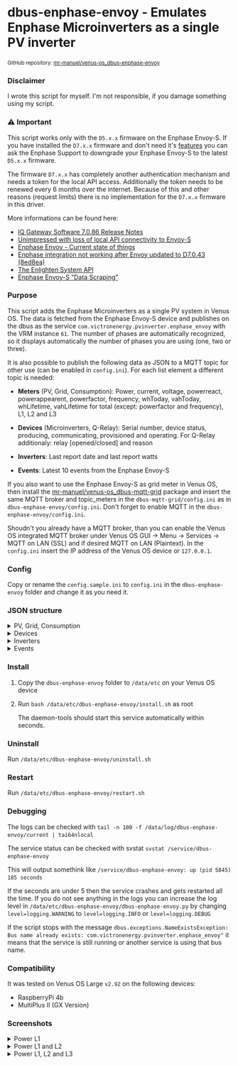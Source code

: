 # dbus-enphase-envoy - Emulates Enphase Microinverters as a single PV inverter

<small>GitHub repository: [mr-manuel/venus-os_dbus-enphase-envoy](https://github.com/mr-manuel/venus-os_dbus-enphase-envoy)</small>

### Disclaimer

I wrote this script for myself. I'm not responsible, if you damage something using my script.

### ⚠️ Important

This script works only with the `D5.x.x` firmware on the Enphase Envoy-S. If you have installed the `D7.x.x` firmware and don't need it's [features](https://support.enphase.com/s/article/IQ-Gateway-Software-7-0-86-Release-Notes) you can ask the Enphase Support to downgrade your Enphase Envoy-S to the latest `D5.x.x` firmware.

The firmware `D7.x.x` has completely another authentication mechanism and needs a token for the local API access. Additionally the token needs to be renewed every 6 months over the internet. Because of this and other reasons (request limits) there is no implementation for the `D7.x.x` firmware in this driver.

More informations can be found here:
* [IQ Gateway Software 7.0.86 Release Notes](https://support.enphase.com/s/article/IQ-Gateway-Software-7-0-86-Release-Notes)
* [Unimpressed with loss of local API connectivity to Envoy-S](https://support.enphase.com/s/question/0D53m00006ySLuRCAW/unimpressed-with-loss-of-local-api-connectivity-to-envoys)
* [Enphase Envoy - Current state of things](https://community.home-assistant.io/t/enphase-envoy-current-state-of-things/443829)
* [Enphase integration not working after Envoy updated to D7.0.43 (8ed8ea)](https://community.home-assistant.io/t/enphase-integration-not-working-after-envoy-updated-to-d7-0-43-8ed8ea/314452)
* [The Enlighten System API](https://developer.enphase.com/plans)
* [Enphase Envoy-S “Data Scraping”](https://thecomputerperson.wordpress.com/2016/08/03/enphase-envoy-s-data-scraping/)


### Purpose

This script adds the Enphase Microinverters as a single PV system in Venus OS. The data is fetched from the Enphase Envoy-S device and publishes on the dbus as the service `com.victronenergy.pvinverter.enphase_envoy` with the VRM instance `61`. The number of phases are automatically recognized, so it displays automatically the number of phases you are using (one, two or three).

It is also possible to publish the following data as JSON to a MQTT topic for other use (can be enabled in `config.ini`). For each list element a different topic is needed:

* **Meters** (PV, Grid, Consumption): Power, current, voltage, powerreact, powerappearent, powerfactor, frequency, whToday, vahToday, whLifetime, vahLifetime for total (except: powerfactor and frequency), L1, L2 and L3

* **Devices** (Microinverters, Q-Relay): Serial number, device status, producing, communicating, provisioned and operating. For Q-Relay additionaly: relay [opened/closed] and reason

* **Inverters**: Last report date and last report watts

* **Events**: Latest 10 events from the Enphase Envoy-S


If you also want to use the Enphase Envoy-S as grid meter in Venus OS, then install the [mr-manuel/venus-os_dbus-mqtt-grid](https://github.com/mr-manuel/venus-os_dbus-mqtt-grid) package and insert the same MQTT broker and topic_meters in the `dbus-mqtt-grid/config.ini` as in `dbus-enphase-envoy/config.ini`. Don't forget to enable MQTT in the `dbus-enphase-envoy/config.ini`.

Shoudn't you already have a MQTT broker, than you can enable the Venus OS integrated MQTT broker under Venus OS GUI -> Menu -> Services -> MQTT on LAN (SSL) and if desired MQTT on LAN (Plaintext). In the `config.ini` insert the IP address of the Venus OS device or `127.0.0.1`.

### Config

Copy or rename the `config.sample.ini` to `config.ini` in the `dbus-enphase-envoy` folder and change it as you need it.


### JSON structure

<details><summary>PV, Grid, Consumption</summary>

```json
{
  "pv": {
    "L1": {
      "power": 0.000,
      "current": 0.000,
      "voltage": 0.000,
      "power_react": 0.00,
      "power_appearent": 0.000,
      "power_factor": 0.00,
      "frequency": 0,
      "whToday": 0.000,
      "vahToday": 0.000,
      "whLifetime": 0.000,
      "vahLifetime": 0.000
    },
    "L2": {
      "power": 0.000,
      "current": 0.000,
      "voltage": 0.000,
      "power_react": 0.00,
      "power_appearent": 0.000,
      "power_factor": 0.00,
      "frequency": 0,
      "whToday": 0.000,
      "vahToday": 0.000,
      "whLifetime": 0.000,
      "vahLifetime": 0.000
    },
    "L3": {
      "power": 0.000,
      "current": 0.000,
      "voltage": 0.000,
      "power_react": 0.00,
      "power_appearent": 0.000,
      "power_factor": 0.00,
      "frequency": 0,
      "whToday": 0.000,
      "vahToday": 0.000,
      "whLifetime": 0.000,
      "vahLifetime": 0.000
    },
    "power": 0.000,
    "current": 0.000,
    "voltage": 0.000,
    "power_react": 0.00,
    "power_appearent": 0.000,
    "whToday": 0.000,
    "vahToday": 0.000,
    "whLifetime": 0.000,
    "vahLifetime": 0.000
  },
  "grid": {
    "L1": {
      "power": 0.000,
      "current": 0.000,
      "voltage": 0.000,
      "power_react": 0.00,
      "power_appearent": 0.000,
      "power_factor": 0.00,
      "frequency": 0,
      "whToday": 0.000,
      "vahToday": 0.000,
      "whLifetime": 0.000,
      "vahLifetime": 0.000
    },
    "L2": {
      "power": 0.000,
      "current": 0.000,
      "voltage": 0.000,
      "power_react": 0.00,
      "power_appearent": 0.000,
      "power_factor": 0.00,
      "frequency": 0,
      "whToday": 0.000,
      "vahToday": 0.000,
      "whLifetime": 0.000,
      "vahLifetime": 0.000
    },
    "L3": {
      "power": 0.000,
      "current": 0.000,
      "voltage": 0.000,
      "power_react": 0.00,
      "power_appearent": 0.000,
      "power_factor": 0.00,
      "frequency": 0,
      "whToday": 0.000,
      "vahToday": 0.000,
      "whLifetime": 0.000,
      "vahLifetime": 0.000
    },
    "power": 0.000,
    "current": 0.000,
    "voltage": 0.000,
    "power_react": 0.00,
    "power_appearent": 0.000,
    "whToday": 0.000,
    "vahToday": 0.000,
    "whLifetime": 0.000,
    "vahLifetime": 0.000
  },
  "consumption": {
    "L1": {
      "power": 0.000,
      "current": 0.000,
      "voltage": 0.000,
      "power_react": 0.00,
      "power_appearent": 0.000,
      "power_factor": 0.00,
      "frequency": 0,
      "whToday": 0.000,
      "vahToday": 0.000,
      "whLifetime": 0.000,
      "vahLifetime": 0.000
    },
    "L2": {
      "power": 0.000,
      "current": 0.000,
      "voltage": 0.000,
      "power_react": 0.00,
      "power_appearent": 0.000,
      "power_factor": 0.00,
      "frequency": 0,
      "whToday": 0.000,
      "vahToday": 0.000,
      "whLifetime": 0.000,
      "vahLifetime": 0.000
    },
    "L3": {
      "power": 0.000,
      "current": 0.000,
      "voltage": 0.000,
      "power_react": 0.00,
      "power_appearent": 0.000,
      "power_factor": 0.00,
      "frequency": 0,
      "whToday": 0.000,
      "vahToday": 0.000,
      "whLifetime": 0.000,
      "vahLifetime": 0.000
    },
    "power": 0.000,
    "current": 0.000,
    "voltage": 0.000,
    "power_react": 0.00,
    "power_appearent": 0.000,
    "whToday": 0.000,
    "vahToday": 0.000,
    "whLifetime": 0.000,
    "vahLifetime": 0.000
  }
}
```
</details>

<details><summary>Devices</summary>

```json
{
  "inverters": {
    "122000000001": {
      "status": [
        "envoy.global.ok"
      ],
      "producing": true,
      "communicating": true,
      "provisioned": true,
      "operating": true
    },
    "122000000002": {
      "status": [
        "envoy.global.ok"
      ],
      "producing": true,
      "communicating": true,
      "provisioned": true,
      "operating": true
    },
    "122000000003": {
      "status": [
        "envoy.global.ok"
      ],
      "producing": true,
      "communicating": true,
      "provisioned": true,
      "operating": true
    }
  },
  "batteries": {},
  "relais": {
    "122100000001": {
      "status": [
        "envoy.global.ok"
      ],
      "producing": false,
      "communicating": true,
      "provisioned": true,
      "operating": true,
      "relay": "closed",
      "reason": "ok"
    }
  }
}
```
</details>

<details><summary>Inverters</summary>

```json
{
  "122000000001": {
    "lastReportDate": 1667471311,
    "lastReportWatts": 50
  },
  "122000000002": {
    "lastReportDate": 1667471311,
    "lastReportWatts": 60
  },
  "122000000003": {
    "lastReportDate": 1667471311,
    "lastReportWatts": 70
  }
}
```
</details>

<details><summary>Events</summary>

```json
{
  "3015": {
    "message": "Microinverter failed to report: Set",
    "serialNumber": "122000000001",
    "type": "pcu ",
    "datetime": "Wed Nov 02, 2022 04:53 PM CET"
  },
  "3016": {
    "message": "Microinverter failed to report: Clear",
    "serialNumber": "122000000002",
    "type": "pcu ",
    "datetime": "Wed Nov 02, 2022 04:54 PM CET"
  },
  "3017": {
    "message": "Microinverter failed to report: Set",
    "serialNumber": "122000000002",
    "type": "pcu ",
    "datetime": "Wed Nov 02, 2022 04:54 PM CET"
  },
  "3018": {
    "message": "Microinverter failed to report: Clear",
    "serialNumber": "122000000002",
    "type": "pcu ",
    "datetime": "Thu Nov 03, 2022 07:12 AM CET"
  },
  "3019": {
    "message": "Microinverter failed to report: Clear",
    "serialNumber": "122000000001",
    "type": "pcu ",
    "datetime": "Thu Nov 03, 2022 07:12 AM CET"
  },
  "3020": {
    "message": "Power On Reset",
    "serialNumber": "122000000002",
    "type": "pcu ",
    "datetime": "Thu Nov 03, 2022 07:12 AM CET"
  },
  "3021": {
    "message": "DC Voltage Too Low: Clear",
    "serialNumber": "122000000001",
    "type": "pcu channel 1",
    "datetime": "Thu Nov 03, 2022 07:42 AM CET"
  },
  "3022": {
    "message": "Power On Reset",
    "serialNumber": "122000000001",
    "type": "pcu ",
    "datetime": "Thu Nov 03, 2022 07:12 AM CET"
  },
  "3023": {
    "message": "DC Power Too Low: Clear",
    "serialNumber": "122000000002",
    "type": "pcu ",
    "datetime": "Thu Nov 03, 2022 08:01 AM CET"
  },
  "3024": {
    "message": "DC Power Too Low: Clear",
    "serialNumber": "122000000001",
    "type": "pcu ",
    "datetime": "Thu Nov 03, 2022 08:00 AM CET"
  }
}
```
</details>


### Install

1. Copy the `dbus-enphase-envoy` folder to `/data/etc` on your Venus OS device

2. Run `bash /data/etc/dbus-enphase-envoy/install.sh` as root

   The daemon-tools should start this service automatically within seconds.

### Uninstall

Run `/data/etc/dbus-enphase-envoy/uninstall.sh`

### Restart

Run `/data/etc/dbus-enphase-envoy/restart.sh`

### Debugging

The logs can be checked with `tail -n 100 -f /data/log/dbus-enphase-envoy/current | tai64nlocal`

The service status can be checked with svstat `svstat /service/dbus-enphase-envoy`

This will output somethink like `/service/dbus-enphase-envoy: up (pid 5845) 185 seconds`

If the seconds are under 5 then the service crashes and gets restarted all the time. If you do not see anything in the logs you can increase the log level in `/data/etc/dbus-enphase-envoy/dbus-enphase-envoy.py` by changing `level=logging.WARNING` to `level=logging.INFO` or `level=logging.DEBUG`

If the script stops with the message `dbus.exceptions.NameExistsException: Bus name already exists: com.victronenergy.pvinverter.enphase_envoy"` it means that the service is still running or another service is using that bus name.

### Compatibility

It was tested on Venus OS Large `v2.92` on the following devices:

* RaspberryPi 4b
* MultiPlus II (GX Version)

### Screenshots

<details><summary>Power L1</summary>

![Pv power L1 - pages](/screenshots/pv_power_L1_pages.png)
![Pv power L1 - device list](/screenshots/pv_power_L1_device-list.png)
![Pv power L1 - device list - enphase envoy 1](/screenshots/pv_power_L1_device-list_enphase-envoy-1.png)
![Pv power L1 - device list - enphase envoy 2](/screenshots/pv_power_L1_device-list_enphase-envoy-2.png)

</details>

<details><summary>Power L1 and L2</summary>

![Pv power L1, L2 - pages](/screenshots/pv_power_L2_L1_pages.png)
![Pv power L1, L2 - device list](/screenshots/pv_power_L2_L1_device-list.png)
![Pv power L1, L2 - device list - enphase envoy 1](/screenshots/pv_power_L2_L1_device-list_enphase-envoy-1.png)
![Pv power L1, L2 - device list - enphase envoy 2](/screenshots/pv_power_L2_L1_device-list_enphase-envoy-2.png)

</details>

<details><summary>Power L1, L2 and L3</summary>

![Pv power L1, L2, L3 - pages](/screenshots/pv_power_L3_L2_L1_pages.png)
![Pv power L1, L2, L3 - device list](/screenshots/pv_power_L3_L2_L1_device-list.png)
![Pv power L1, L2, L3 - device list - enphase envoy 1](/screenshots/pv_power_L3_L2_L1_device-list_enphase-envoy-1.png)
![Pv power L1, L2, L3 - device list - enphase envoy 2](/screenshots/pv_power_L3_L2_L1_device-list_enphase-envoy-2.png)

</details>
